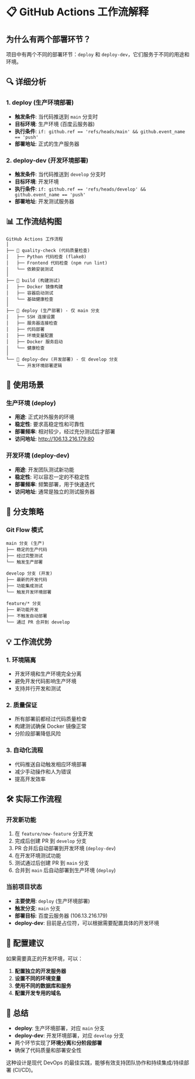 # 📋 GitHub Actions 工作流解释

## 为什么有两个部署环节？

项目中有两个不同的部署环节：`deploy` 和 `deploy-dev`，它们服务于不同的用途和环境。

## 🔍 详细分析

### 1. **deploy** (生产环境部署)
- **触发条件**: 当代码推送到 `main` 分支时
- **目标环境**: 生产环境 (百度云服务器)
- **执行条件**: `if: github.ref == 'refs/heads/main' && github.event_name == 'push'`
- **部署地址**: 正式的生产服务器

### 2. **deploy-dev** (开发环境部署)  
- **触发条件**: 当代码推送到 `develop` 分支时
- **目标环境**: 开发环境
- **执行条件**: `if: github.ref == 'refs/heads/develop' && github.event_name == 'push'`
- **部署地址**: 开发测试服务器

## 📊 工作流结构图

```
GitHub Actions 工作流程
│
├── 📝 quality-check (代码质量检查)
│   ├── Python 代码检查 (flake8)
│   ├── Frontend 代码检查 (npm run lint)
│   └── 依赖安装测试
│
├── 🔨 build (构建测试)
│   ├── Docker 镜像构建
│   ├── 容器启动测试
│   └── 基础健康检查
│
├── 🚀 deploy (生产部署) - 仅 main 分支
│   ├── SSH 连接设置
│   ├── 服务器连接检查
│   ├── 代码部署
│   ├── 环境变量配置
│   ├── Docker 服务启动
│   └── 健康检查
│
└── 🧪 deploy-dev (开发部署) - 仅 develop 分支
    └── 开发环境部署逻辑
```

## 🎯 使用场景

### 生产环境 (deploy)
- **用途**: 正式对外服务的环境
- **稳定性**: 要求高稳定性和可靠性
- **部署频率**: 相对较少，经过充分测试后才部署
- **访问地址**: http://106.13.216.179:80

### 开发环境 (deploy-dev)
- **用途**: 开发团队测试新功能
- **稳定性**: 可以容忍一定的不稳定性
- **部署频率**: 频繁部署，用于快速迭代
- **访问地址**: 通常是独立的测试服务器

## 🔄 分支策略

### Git Flow 模式
```
main 分支 (生产)
├── 稳定的生产代码
├── 经过完整测试
└── 触发生产部署

develop 分支 (开发)
├── 最新的开发代码
├── 功能集成测试
└── 触发开发环境部署

feature/* 分支
├── 新功能开发
├── 不触发自动部署
└── 通过 PR 合并到 develop
```

## 💡 工作流优势

### 1. **环境隔离**
- 开发环境和生产环境完全分离
- 避免开发代码影响生产环境
- 支持并行开发和测试

### 2. **质量保证**
- 所有部署前都经过代码质量检查
- 构建测试确保 Docker 镜像正常
- 分阶段部署降低风险

### 3. **自动化流程**
- 代码推送自动触发相应环境部署
- 减少手动操作和人为错误
- 提高开发效率

## 🛠️ 实际工作流程

### 开发新功能
1. 在 `feature/new-feature` 分支开发
2. 完成后创建 PR 到 `develop` 分支
3. PR 合并后自动部署到开发环境 (`deploy-dev`)
4. 在开发环境测试功能
5. 测试通过后创建 PR 到 `main` 分支
6. 合并到 `main` 后自动部署到生产环境 (`deploy`)

### 当前项目状态
- **主要使用**: `deploy` (生产环境部署)
- **触发分支**: `main` 分支
- **部署目标**: 百度云服务器 (106.13.216.179)
- **deploy-dev**: 目前是占位符，可以根据需要配置具体的开发环境

## 🔧 配置建议

如果需要真正的开发环境，可以：

1. **配置独立的开发服务器**
2. **设置不同的环境变量**
3. **使用不同的数据库和服务**
4. **配置开发专用的域名**

## 📝 总结

- **deploy**: 生产环境部署，对应 `main` 分支
- **deploy-dev**: 开发环境部署，对应 `develop` 分支
- 两个环节实现了**环境分离**和**分阶段部署**
- 确保了代码质量和部署安全性

这种设计是现代 DevOps 的最佳实践，能够有效支持团队协作和持续集成/持续部署 (CI/CD)。
